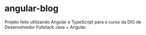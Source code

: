 # angular-blog
Projeto feito utilizando Angular e TypeScript para o curso da DIO de Desenvolvedor Fullstack Java + Angular.
